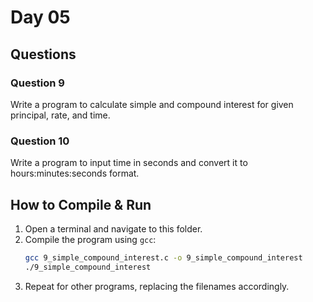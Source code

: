 # Day 05

## Questions

### Question 9
Write a program to calculate simple and compound interest for given principal, rate, and time.

### Question 10
Write a program to input time in seconds and convert it to hours:minutes:seconds format.

## How to Compile & Run

1. Open a terminal and navigate to this folder.
2. Compile the program using `gcc`:
   ```bash
   gcc 9_simple_compound_interest.c -o 9_simple_compound_interest
   ./9_simple_compound_interest
   ```
3. Repeat for other programs, replacing the filenames accordingly.